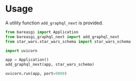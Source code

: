 # Usage

A utility function `add_graphql_next` is provided.

```python
from bareasgi import Application
from bareasgi_graphql_next import add_graphql_next
from star_wars.star_wars_schema import star_wars_schema

import uvicorn

app = Application()
add_graphql_next(app, star_wars_schema)

uvicorn.run(app, port=9009)
```
